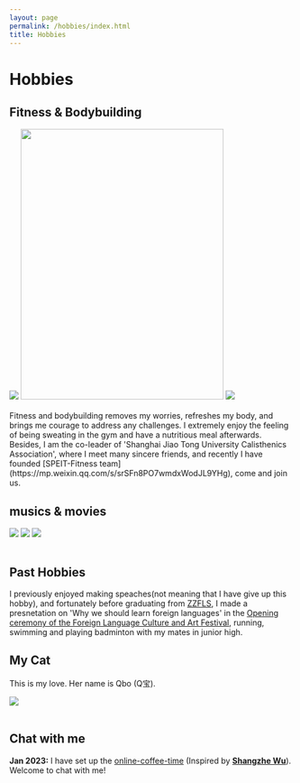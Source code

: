 ```yaml
---
layout: page
permalink: /hobbies/index.html
title: Hobbies
---
```


# Hobbies

## Fitness & Bodybuilding

<div class="third">
<img src="https://apollohong.github.io/images/18岁背面照.jpg">
<img src="https://apollohong.github.io/images/18岁侧面照.jpg" width="360" height="480">
<img src="https://apollohong.github.io/images/18岁入学军训侧面.jpg">
</div>
<br>Fitness and bodybuilding removes my worries, refreshes my body, and brings me courage to address any challenges. I extremely enjoy the feeling of being sweating in the gym and have a nutritious meal afterwards. Besides, I am the co-leader of 'Shanghai Jiao Tong University Calisthenics Association', where I meet many sincere friends, and recently I have founded [SPEIT-Fitness team](https://mp.weixin.qq.com/s/srSFn8PO7wmdxWodJL9YHg), come and join us. 


## musics & movies

<div class="third">
<img src="https://apollohong.github.io/images/into_the_wild.jpg">
<img src="https://apollohong.github.io/images/swimming.jpg">
<img src="https://apollohong.github.io/images/surfing1.jpg">
</div>
<br>

## Past Hobbies

I previously enjoyed making speaches(not meaning that I have give up this hobby), and fortunately before graduating from [ZZFLS](http://www.zzfls.com.cn/), I made a presnetation on 'Why we should learn foreign languages' in the [Opening ceremony of the Foreign Language Culture and Art Festival], running, swimming and playing badminton with my mates in junior high.  

[Opening ceremony of the Foreign Language Culture and Art Festival]:https://www.bilibili.com/video/BV1fK4y127ne/?spm_id_from=333.337.search-card.all.click&vd_source=052cbd1795348feadc63934ff61bfd5c

## My Cat

This is my love. Her name is Qbo (Q宝).

<div>
<img src="https://apollohong.github.io/images/cat.jpg">
</div>
<br>

## Chat with me

**Jan 2023:** I have set up the [online-coffee-time](https://calendly.com/apollohong) (Inspired by **[Shangzhe Wu](https://elliottwu.com/)**). Welcome to chat with me!

<!-- Calendly inline widget begin -->

<div class="calendly-inline-widget" data-url="https://calendly.com/apollohong" style="min-width:320px;height:630px;"></div>
<script type="text/javascript" src="https://assets.calendly.com/assets/external/widget.js" async></script>
<!-- Calendly inline widget end -->


